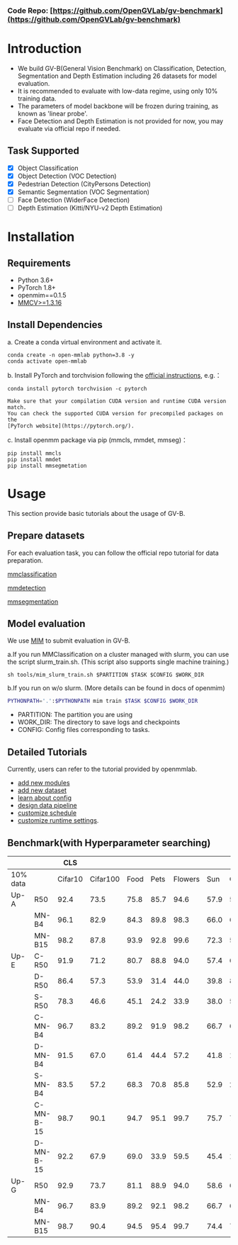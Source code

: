 ### Code Repo: [https://github.com/OpenGVLab/gv-benchmark](https://github.com/OpenGVLab/gv-benchmark)

# Introduction
* We build GV-B(General Vision Benchmark) on Classification, Detection, Segmentation and Depth Estimation including 26 datasets for model evaluation.
* It is recommended to evaluate with low-data regime, using only 10% training data.
* The parameters of model backbone will be frozen during training, as known as 'linear probe'.
* Face Detection and Depth Estimation is not provided for now, you may evaluate via official repo if needed.

## Task Supported

* [x] Object Classification
* [x] Object Detection (VOC Detection) 
* [x] Pedestrian Detection (CityPersons Detection)
* [x] Semantic Segmentation (VOC Segmentation)
* [ ] Face Detection (WiderFace Detection)
* [ ] Depth Estimation (Kitti/NYU-v2 Depth Estimation)

# Installation

## Requirements

- Python 3.6+
- PyTorch 1.8+
- openmim==0.1.5
- [MMCV>=1.3.16](https://github.com/open-mmlab/mmcv)


## Install Dependencies

a. Create a conda virtual environment and activate it.

```shell
conda create -n open-mmlab python=3.8 -y
conda activate open-mmlab
```

b. Install PyTorch and torchvision following the [official instructions](https://pytorch.org/), e.g.：

```shell
conda install pytorch torchvision -c pytorch
```

```{note}
Make sure that your compilation CUDA version and runtime CUDA version match.
You can check the supported CUDA version for precompiled packages on the
[PyTorch website](https://pytorch.org/).
```

c. Install openmm package via pip (mmcls, mmdet, mmseg)：

```shell
pip install mmcls
pip install mmdet
pip install mmsegmetation
```


# Usage

This section provide basic tutorials about the usage of GV-B.


## Prepare datasets

For each evaluation task, you can follow the official repo tutorial for data preparation.

[mmclassification](https://github.com/open-mmlab/mmclassification/blob/master/docs/zh_CN/getting_started.md)

[mmdetection](https://github.com/open-mmlab/mmdetection/blob/master/docs/zh_cn/get_started.md)

[mmsegmentation](https://github.com/open-mmlab/mmsegmentation/blob/master/docs/zh_cn/get_started.md)


## Model evaluation

We use [MIM](https://github.com/open-mmlab/mim) to submit evaluation in GV-B.

a.If you run MMClassification on a cluster managed with slurm, you can use the script slurm_train.sh. (This script also supports single machine training.)

```shell
sh tools/mim_slurm_train.sh $PARTITION $TASK $CONFIG $WORK_DIR
```

b.If you run on w/o slurm. (More details can be found in docs of openmim)
```bash
PYTHONPATH='.':$PYTHONPATH mim train $TASK $CONFIG $WORK_DIR
```
- PARTITION: The partition you are using
- WORK_DIR: The directory to save logs and checkpoints
- CONFIG: Config files corresponding to tasks.


## Detailed Tutorials

Currently, users can refer to the tutorial provided by openmmlab.

- [add new modules](https://mmclassification.readthedocs.io/en/latest/tutorials/new_modules.html)
- [add new dataset](https://mmclassification.readthedocs.io/en/latest/tutorials/new_dataset.html)
- [learn about config](https://mmclassification.readthedocs.io/en/latest/tutorials/config.html)
- [design data pipeline](https://mmclassification.readthedocs.io/en/latest/tutorials/data_pipeline.html)
- [customize schedule](https://mmclassification.readthedocs.io/en/latest/tutorials/schedule.html)
- [customize runtime settings](https://mmclassification.readthedocs.io/en/latest/tutorials/runtime.html).


## Benchmark(with Hyperparameter searching)

|          |           | CLS     |          |      |      |         |      |      |      |         |          |      |         |          |             |         |        |       |      |          |             | DET      |                |             | SEG     | DEP   |       |
| -------- | --------- | ------- | -------- | ---- | ---- | ------- | ---- | ---- | ---- | ------- | -------- | ---- | ------- | -------- | ----------- | ------- | ------ | ----- | ---- | -------- | ----------- | -------- | -------------- | ----------- | ------- | ----- | ----- |
| 10% data |           | Cifar10 | Cifar100 | Food | Pets | Flowers | Sun  | Cars | Dtd  | Caltech | Aircraft | Svhn | Eurosat | Resisc45 | Retinopathy | Fer2013 | Ucf101 | Gtsrb | Pcam | Imagenet | Kinetics700 | VOC07+12 | WIDER  FACE    | CityPersons | VOC2012 | KITTI | NYUv2 |
| Up-A     | R50       | 92.4    | 73.5     | 75.8 | 85.7 | 94.6    | 57.9 | 52.7 | 65.0 | 88.5    | 28.7     | 61.4 | 93.8    | 82.9     | 73.8        | 55.0    | 71.1   | 75.1  | 82.9 | 71.9     | 35.2        | 76.3     | 90.3/88.3/70.7 | 24.6/59.0   | 62.54   | 3.181 | 0.456 |
|          | MN-B4     | 96.1    | 82.9     | 84.3 | 89.8 | 98.3    | 66.0 | 61.4 | 66.8 | 92.8    | 32.5     | 60.4 | 92.7    | 85.8     | 75.6        | 56.5    | 76.9   | 74.4  | 84.3 | 77.2     | 39.4        | 74.9     | 89.3/87.6/71.4 | 26.5/61.8   | 65.71   | 3.565 | 0.482 |
|          | MN-B15    | 98.2    | 87.8     | 93.9 | 92.8 | 99.6    | 72.3 | 59.4 | 70.0 | 93.8    | 64.8     | 58.6 | 95.3    | 91.9     | 77.9        | 62.8    | 85.4   | 76.2  | 87.8 | 86.0     | 52.9        | 78.4     | 93.6/91.8/77.2 | 17.7/49.5   | 60.68   | 2.423 | 0.383 |
| Up-E     | C-R50     | 91.9    | 71.2     | 80.7 | 88.8 | 94.0    | 57.4 | 67.9 | 62.7 | 85.5    | 73.9     | 57.6 | 93.7    | 83.6     | 75.4        | 54.1    | 69.6   | 73.9  | 85.7 | 72.5     | 34.6        | 72.2     | 89.7/87.6/68.1 | 22.4/58.3   | 57.66   | 3.214 | 0.501 |
|          | D-R50     | 86.4    | 57.3     | 53.9 | 31.4 | 44.0    | 39.8 | 8.6  | 44.6 | 72.5    | 15.8     | 64.2 | 89.1    | 72.8     | 73.6        | 46.6    | 57.4   | 67.5  | 81.7 | 45.0     | 25.2        | 87.7     | 93.8/92.0/75.5 | 15.8/41.5   | 62.3    | 3.09  | 0.45  |
|          | S-R50     | 78.3    | 46.6     | 45.1 | 24.2 | 33.9    | 38.0 | 5.0  | 41.4 | 50.2    | 8.5      | 51.5 | 89.9    | 76.4     | 74.0        | 44.8    | 42.0   | 64.0  | 80.8 | 34.9     | 19.7        | 75.0     | 87.4/85.7/66.4 | 19.6/53.3   | 71.9    | 3.12  | 0.45  |
|          | C-MN-B4   | 96.7    | 83.2     | 89.2 | 91.9 | 98.2    | 66.7 | 67.7 | 66.3 | 91.9    | 77.2     | 57.8 | 94.4    | 88.0     | 77.0        | 56.6    | 78.5   | 77.3  | 85.6 | 80.5     | 44.2        | 73.7     | 89.6/88.0/71.1 | 30.3/65.0   | 65.8    | 3.54  | 0.46  |
|          | D-MN-B4   | 91.5    | 67.0     | 61.4 | 44.4 | 57.2    | 41.8 | 12.1 | 41.2 | 80.6    | 25.1     | 68.0 | 90.7    | 74.6     | 74.3        | 50.3    | 61.7   | 74.2  | 81.9 | 57.0     | 29.3        | 89.3     | 94.6/92.6/76.5 | 14.0/43.8   | 73.1    | 3.05  | 0.40  |
|          | S-MN-B4   | 83.5    | 57.2     | 68.3 | 70.8 | 85.8    | 52.9 | 25.9 | 52.8 | 81.6    | 17.7     | 56.1 | 91.3    | 83.6     | 74.5        | 49.0    | 55.2   | 68.0  | 84.3 | 61.0     | 27.4        | 78.7     | 89.5/87.9/71.4 | 19.4/53.0   | 79.6    | 3.06  | 0.41  |
|          | C-MN-B-15 | 98.7    | 90.1     | 94.7 | 95.1 | 99.7    | 75.7 | 74.9 | 73.6 | 94.4    | 91.8     | 66.7 | 96.2    | 92.8     | 77.6        | 62.3    | 87.7   | 83.3  | 87.5 | 87.2     | 54.7        | 80.4     | 93.2/91.4/75.7 | 29.5/59.9   | 70.6    | 2.63  | 0.37  |
|          | D-MN-B-15 | 92.2    | 67.9     | 69.0 | 33.9 | 59.5    | 45.4 | 13.8 | 46.3 | 82.0    | 26.6     | 65.4 | 90.1    | 79.1     | 76.0        | 53.2    | 63.7   | 74.4  | 83.3 | 62.2     | 33.7        | 89.4     | 95.8/94.4/80.1 | 10.5/42.4   | 77.2    | 2.72  | 0.37  |
| Up-G     | R50       | 92.9    | 73.7     | 81.1 | 88.9 | 94.0    | 58.6 | 68.6 | 63.0 | 86.1    | 74.0     | 57.9 | 94.4    | 84.0     | 75.7        | 54.3    | 70.8   | 74.3  | 85.9 | 72.6     | 34.8        | 87.7     | 93.9/92.2/77.0 | 14.7/46.0   | 66.19   | 2.835 | 0.39  |
|          | MN-B4     | 96.7    | 83.9     | 89.2 | 92.1 | 98.2    | 66.7 | 67.7 | 66.5 | 91.9    | 77.2     | 57.8 | 94.4    | 88.0     | 77.0        | 57.1    | 79     | 77.7  | 86   | 80.5     | 44.2        | 89.1     | 94.9/92.8/76.5 | 12.0/50.5   | 71.4    | 2.94  | 0.40  |
|          | MN-B15    | 98.7    | 90.4     | 94.5 | 95.4 | 99.7    | 74.4 | 75.4 | 74.2 | 94.5    | 91.8     | 66.7 | 96.3    | 92.7     | 77.9        | 63.1    | 88     | 83.6  | 88   | 87.1     | 54.7        | 89.8     | 95.9/94.2/79.6 | 10.5/41.3   | 77.3    | 2.71  | 0.37  |

